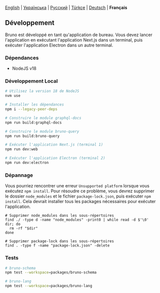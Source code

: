 [English](/docs/development.md) | [Українська](/docs/development_ua.md) | [Русский](/docs/development_ru.md) | [Türkçe](/contributing_tr.md) | [Deutsch](/docs/development_de.md) | **Français**

## Développement

Bruno est développé en tant qu'application de bureau. Vous devez lancer l'application en exécutant l'application Next.js dans un terminal, puis exécuter l'application Electron dans un autre terminal.

### Dépendances

- NodeJS v18

### Développement Local

```bash
# Utilisez la version 18 de NodeJS
nvm use

# Installer les dépendances
npm i --legacy-peer-deps

# Construire le module graphql-docs
npm run build:graphql-docs

# Construire le module bruno-query
npm run build:bruno-query

# Exécuter l'application Next.js (terminal 1)
npm run dev:web

# Exécuter l'application Electron (terminal 2)
npm run dev:electron
```

### Dépannage

Vous pourriez rencontrer une erreur `Unsupported platform` lorsque vous exécutez `npm install`. Pour résoudre ce problème, vous devrez supprimer le dossier `node_modules` et le fichier `package-lock.json`, puis exécuter `npm install`. Cela devrait installer tous les packages nécessaires pour exécuter l'application.

```shell
# Supprimer node_modules dans les sous-répertoires
find ./ -type d -name "node_modules" -print0 | while read -d $'\0' dir; do
  rm -rf "$dir"
done

# Supprimer package-lock dans les sous-répertoires
find . -type f -name "package-lock.json" -delete
```

### Tests

```bash
# bruno-schema
npm test --workspace=packages/bruno-schema

# bruno-lang
npm test --workspace=packages/bruno-lang
```
